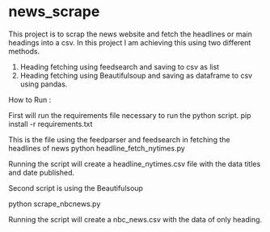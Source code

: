 # news_scrape
This project is to scrap the news website and fetch the headlines or main headings into a csv.
In this project I am achieving this using two different methods.
1. Heading fetching using feedsearch and saving to csv as list
2. Heading fetching using Beautifulsoup and saving as dataframe to csv using pandas.

How to Run : 

First will run the requirements file necessary to run the python script.
pip install -r requirements.txt

This is the file using the feedparser and feedsearch in fetching the headlines of news 
python headline_fetch_nytimes.py 

Running the script will create a headline_nytimes.csv file with the data titles and date published.

Second script is using the Beautifulsoup

python scrape_nbcnews.py

Running the script will create a nbc_news.csv with the data of only heading.

